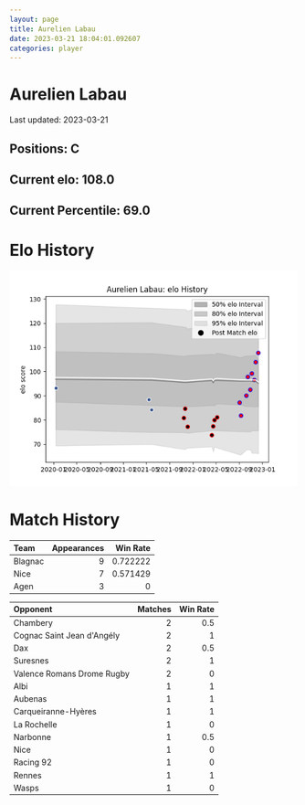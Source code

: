 ```yaml
---  
layout: page  
title: Aurelien Labau  
date: 2023-03-21 18:04:01.092607  
categories: player  
---
```

# Aurelien Labau


Last updated: 2023-03-21
## Positions: C

## Current elo: 108.0

## Current Percentile: 69.0

# Elo History


![elo history](history_AurelienLabau.png)
# Match History


| Team    |   Appearances |   Win Rate |
|:--------|--------------:|-----------:|
| Blagnac |             9 |   0.722222 |
| Nice    |             7 |   0.571429 |
| Agen    |             3 |   0        |

| Opponent                   |   Matches |   Win Rate |
|:---------------------------|----------:|-----------:|
| Chambery                   |         2 |        0.5 |
| Cognac Saint Jean d'Angély |         2 |        1   |
| Dax                        |         2 |        0.5 |
| Suresnes                   |         2 |        1   |
| Valence Romans Drome Rugby |         2 |        0   |
| Albi                       |         1 |        1   |
| Aubenas                    |         1 |        1   |
| Carqueiranne-Hyères        |         1 |        1   |
| La Rochelle                |         1 |        0   |
| Narbonne                   |         1 |        0.5 |
| Nice                       |         1 |        0   |
| Racing 92                  |         1 |        0   |
| Rennes                     |         1 |        1   |
| Wasps                      |         1 |        0   |